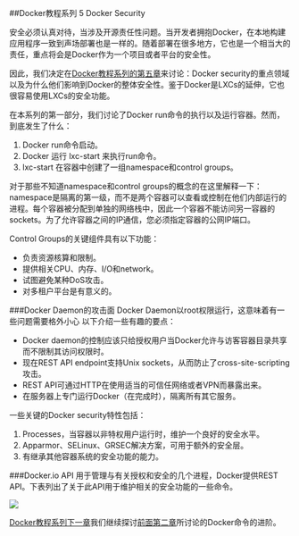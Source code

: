 ##Docker教程系列 5 Docker Security

安全必须认真对待，当涉及开源责任性问题。当开发者拥抱Docker，在本地构建应用程序一致到声场部署也是一样的。随着部署在很多地方，它也是一个相当大的责任，重点将会是Docker作为一个项目或者平台的安全性。

因此，我们决定在[Docker教程系列的第五章]()来讨论：Docker security的重点领域以及为什么他们影响到Docker的整体安全性。鉴于Docker是LXCs的延伸，它也很容易使用LXCs的安全功能。

在本系列的第一部分，我们讨论了Docker run命令的执行以及运行容器。然而，到底发生了什么：
1. Docker run命令启动。
2. Docker 运行 lxc-start 来执行run命令。
3. lxc-start 在容器中创建了一组namespace和control groups。

对于那些不知道namespace和control groups的概念的在这里解释一下：namespace是隔离的第一级，而不是两个容器可以查看或控制在他们内部运行的进程。每个容器被分配到单独的网络栈中，因此一个容器不能访问另一容器的sockets。为了允许容器之间的IP通信，您必须指定容器的公网IP端口。

Control Groups的关键组件具有以下功能：

- 负责资源核算和限制。
- 提供相关CPU、内存、I/O和network。
- 试图避免某种DoS攻击。
- 对多租户平台是有意义的。

###Docker Daemon的攻击面
Docker Daemon以root权限运行，这意味着有一些问题需要格外小心
以下介绍一些有趣的要点：

- Docker daemon的控制应该只给授权用户当Docker允许与访客容器目录共享而不限制其访问权限时。
- 现在REST API endpoint支持Unix sockets，从而防止了cross-site-scripting攻击。
- REST API可通过HTTP在使用适当的可信任网络或者VPN而暴露出来。
- 在服务器上专门运行Docker（在完成时），隔离所有其它服务。

一些关键的Docker security特性包括：

1. Processes，当容器以非特权用户运行时，维护一个良好的安全水平。
2. Apparmor、SELinux、GRSEC解决方案，可用于额外的安全层。
3. 有继承其他容器系统的安全功能的能力。

###Docker.io API
用于管理与有关授权和安全的几个进程，Docker提供REST API。下表列出了关于此API用于维护相关的安全功能的一些命令。

![](http://cdn2.hubspot.net/hub/411552/file-1222267319-png/blog-files/part-5-1.png?t=1419682672898)

[Docker教程系列下一章]()我们继续探讨[前面第二章](http://dockerone.com/article/102)所讨论的Docker命令的进阶。